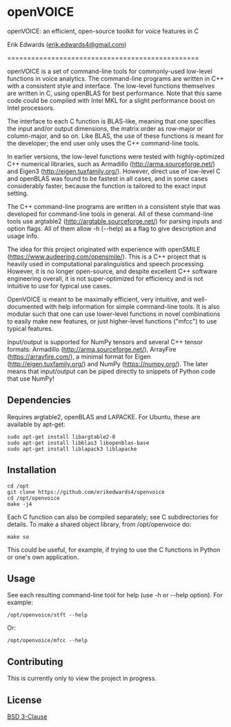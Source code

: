 # openVOICE

openVOICE: an efficient, open-source toolkit for voice features in C

Erik Edwards (erik.edwards4@gmail.com)

================================================

openVOICE is a set of command-line tools for commonly-used low-level functions in voice analytics.
The command-line programs are written in C++ with a consistent style and interface.
The low-level functions themselves are written in C, using openBLAS for best performance.
Note that this same code could be compiled with Intel MKL for a slight performance boost on Intel processors.

The interface to each C function is BLAS-like, meaning that one specifies the input and/or output dimensions,
the matrix order as row-major or column-major, and so on. Like BLAS, the use of these functions is
meant for the developer; the end user only uses the C++ command-line tools.

In earlier versions, the low-level functions were tested with highly-optimized C++ numerical libraries,
such as Armadillo (http://arma.sourceforge.net/) and Eigen3 (http://eigen.tuxfamily.org/).
However, direct use of low-level C and openBLAS was found to be fastest in all cases,
and in some cases considerably faster, because the function is tailored to the exact input setting.

The C++ command-line programs are written in a consistent style that was developed for command-line tools in general.
All of these command-line tools use argtable2 (http://argtable.sourceforge.net/) for parsing
inputs and option flags. All of them allow -h (--help) as a flag to give description and usage info.

The idea for this project originated with experience with openSMILE (https://www.audeering.com/opensmile/).
This is a C++ project that is heavily used in computational paralinguistics and speech processing.
However, it is no longer open-source, and despite excellent C++ software engineering overall,
it is not super-optimized for efficiency and is not intuitive to use for typical use cases.

OpenVOICE is meant to be maximally efficient, very intuitive, and well-documented with help information for
simple command-line tools. It is also modular such that one can use lower-level functions in novel
combinations to easily make new features, or just higher-level functions ("mfcc") to use typical features.

Input/output is supported for NumPy tensors and several C++ tensor formats:
Armadillo (http://arma.sourceforge.net/), ArrayFire (https://arrayfire.com/), a minimal format
for Eigen (http://eigen.tuxfamily.org/) and NumPy (https://numpy.org/).
The later means that input/output can be piped directly to snippets of Python code that use NumPy!


## Dependencies
Requires argtable2, openBLAS and LAPACKE. For Ubuntu, these are available by apt-get:
```
sudo apt-get install libargtable2-0
sudo apt-get install libblas3 libopenblas-base
sudo apt-get install liblapack3 liblapacke
```


## Installation
```
cd /opt
git clone https://github.com/erikedwards4/openvoice
cd /opt/openvoice
make -j4
```

Each C function can also be compiled separately; see C subdirectories for details.
To make a shared object library, from /opt/openvoice do:
```
make so
```
This could be useful, for example, if trying to use the C functions in Python or one's own application.


## Usage
See each resulting command-line tool for help (use -h or --help option).
For example:
```
/opt/openvoice/stft --help
```
Or:
```
/opt/openvoice/mfcc --help
```


## Contributing
This is currently only to view the project in progress.


## License
[BSD 3-Clause](https://choosealicense.com/licenses/bsd-3-clause/)


